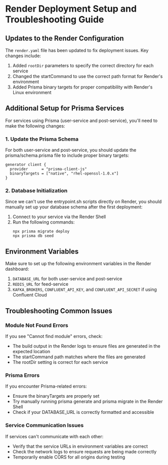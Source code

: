 # Render Deployment Setup and Troubleshooting Guide

## Updates to the Render Configuration

The `render.yaml` file has been updated to fix deployment issues. Key changes include:

1. Added `rootDir` parameters to specify the correct directory for each service
2. Changed the startCommand to use the correct path format for Render's environment
3. Added Prisma binary targets for proper compatibility with Render's Linux environment

## Additional Setup for Prisma Services

For services using Prisma (user-service and post-service), you'll need to make the following changes:

### 1. Update the Prisma Schema

For both user-service and post-service, you should update the prisma/schema.prisma file to include proper binary targets:

```prisma
generator client {
  provider      = "prisma-client-js"
  binaryTargets = ["native", "rhel-openssl-1.0.x"]
}
```

### 2. Database Initialization

Since we can't use the entrypoint.sh scripts directly on Render, you should manually set up your database schema after the first deployment:

1. Connect to your service via the Render Shell
2. Run the following commands:
   ```
   npx prisma migrate deploy
   npx prisma db seed
   ```

## Environment Variables

Make sure to set up the following environment variables in the Render dashboard:

1. `DATABASE_URL` for both user-service and post-service
2. `REDIS_URL` for feed-service
3. `KAFKA_BROKERS`, `CONFLUENT_API_KEY`, and `CONFLUENT_API_SECRET` if using Confluent Cloud

## Troubleshooting Common Issues

### Module Not Found Errors

If you see "Cannot find module" errors, check:
- The build output in the Render logs to ensure files are generated in the expected location
- The startCommand path matches where the files are generated
- The rootDir setting is correct for each service

### Prisma Errors

If you encounter Prisma-related errors:
- Ensure the binaryTargets are properly set
- Try manually running prisma generate and prisma migrate in the Render Shell
- Check if your DATABASE_URL is correctly formatted and accessible

### Service Communication Issues

If services can't communicate with each other:
- Verify that the service URLs in environment variables are correct
- Check the network logs to ensure requests are being made correctly
- Temporarily enable CORS for all origins during testing
